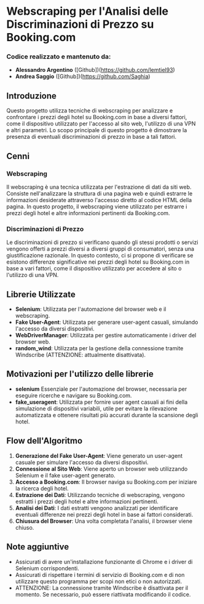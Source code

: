 # Webscraping per l'Analisi delle Discriminazioni di Prezzo su Booking.com

<!-- Indice e Tributo -->

### **Codice realizzato e mantenuto da:**

- **Alessandro Argentino** ([Github])(https://github.com/lemtiel93)
- **Andrea Saggio** ([Github])(https://github.com/Saghia)

## Introduzione

Questo progetto utilizza tecniche di webscraping per analizzare e confrontare i prezzi degli hotel su Booking.com in base a diversi fattori, come il dispositivo utilizzato per l'accesso al sito web, l'utilizzo di una VPN e altri parametri. Lo scopo principale di questo progetto è dimostrare la presenza di eventuali discriminazioni di prezzo in base a tali fattori.

## Cenni

### Webscraping

Il webscraping è una tecnica utilizzata per l'estrazione di dati da siti web. Consiste nell'analizzare la struttura di una pagina web e quindi estrarre le informazioni desiderate attraverso l'accesso diretto al codice HTML della pagina. In questo progetto, il webscraping viene utilizzato per estrarre i prezzi degli hotel e altre informazioni pertinenti da Booking.com.

### Discriminazioni di Prezzo

Le discriminazioni di prezzo si verificano quando gli stessi prodotti o servizi vengono offerti a prezzi diversi a diversi gruppi di consumatori, senza una giustificazione razionale. In questo contesto, ci si propone di verificare se esistono differenze significative nei prezzi degli hotel su Booking.com in base a vari fattori, come il dispositivo utilizzato per accedere al sito o l'utilizzo di una VPN.

## Librerie Utilizzate

- **Selenium**: Utilizzata per l'automazione del browser web e il webscraping.
- **Fake User-Agent**: Utilizzata per generare user-agent casuali, simulando l'accesso da diversi dispositivi.
- **WebDriverManager**: Utilizzata per gestire automaticamente i driver del browser web.
- **random_wind**: Utilizzata per la gestione della connessione tramite Windscribe (ATTENZIONE: attualmente disattivata).

## Motivazioni per l'utilizzo delle librerie

- **selenium** Essenziale per l'automazione del browser, necessaria per eseguire ricerche e navigare su Booking.com.
- **fake_useragent**: Utilizzata per fornire user agent casuali ai fini della simulazione di dispositivi variabili, utile per evitare la rilevazione automatizzata e ottenere risultati più accurati durante la scansione degli hotel.

## Flow dell'Algoritmo

1. **Generazione del Fake User-Agent**: Viene generato un user-agent casuale per simulare l'accesso da diversi dispositivi.
2. **Connessione al Sito Web**: Viene aperto un browser web utilizzando Selenium e il fake user-agent generato.
3. **Accesso a Booking.com**: Il browser naviga su Booking.com per iniziare la ricerca degli hotel.
4. **Estrazione dei Dati**: Utilizzando tecniche di webscraping, vengono estratti i prezzi degli hotel e altre informazioni pertinenti.
5. **Analisi dei Dati**: I dati estratti vengono analizzati per identificare eventuali differenze nei prezzi degli hotel in base ai fattori considerati.
6. **Chiusura del Browser**: Una volta completata l'analisi, il browser viene chiuso.

## Note aggiuntive

- Assicurati di avere un'installazione funzionante di Chrome e i driver di Selenium corrispondenti.
- Assicurati di rispettare i termini di servizio di Booking.com e di non utilizzare questo programma per scopi non etici o non autorizzati.
- ATTENZIONE: La connessione tramite Windscribe è disattivata per il momento. Se necessario, può essere riattivata modificando il codice.
